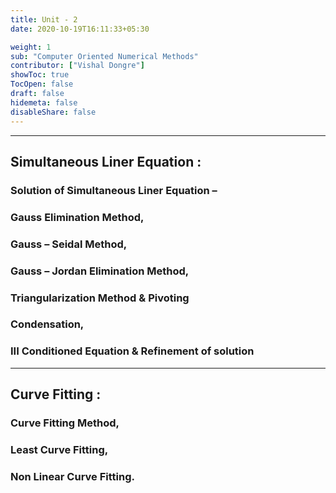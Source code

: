 ```yaml
---
title: Unit - 2
date: 2020-10-19T16:11:33+05:30

weight: 1
sub: "Computer Oriented Numerical Methods"
contributor: ["Vishal Dongre"]
showToc: true
TocOpen: false
draft: false
hidemeta: false
disableShare: false
---
```


---

## Simultaneous Liner Equation :

### Solution of Simultaneous Liner Equation –

### Gauss Elimination Method,

### Gauss – Seidal Method,

### Gauss – Jordan Elimination Method,

### Triangularization Method & Pivoting

### Condensation,

### III Conditioned Equation & Refinement of solution

---

## Curve Fitting :

### Curve Fitting Method,

### Least Curve Fitting,

### Non Linear Curve Fitting.
